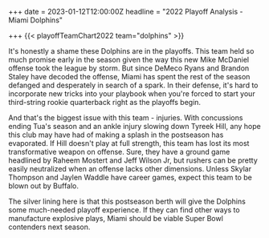 +++
date = 2023-01-12T12:00:00Z
headline = "2022 Playoff Analysis - Miami Dolphins"

+++
{{< playoffTeamChart2022 team="dolphins" >}}

It's honestly a shame these Dolphins are in the playoffs. This team held so much promise early in the season given the way this new Mike McDaniel offense took the league by storm. But since DeMeco Ryans and Brandon Staley have decoded the offense, Miami has spent the rest of the season defanged and desperately in search of a spark. In their defense, it's hard to incorporate new tricks into your playbook when you're forced to start your third-string rookie quarterback right as the playoffs begin.

And that's the biggest issue with this team - injuries. With concussions ending Tua's season and an ankle injury slowing down Tyreek Hill, any hope this club may have had of making a splash in the postseason has evaporated. If Hill doesn't play at full strength, this team has lost its most transformative weapon on offense. Sure, they have a ground game headlined by Raheem Mostert and Jeff Wilson Jr, but rushers can be pretty easily neutralized when an offense lacks other dimensions. Unless Skylar Thompson and Jaylen Waddle have career games, expect this team to be blown out by Buffalo.

The silver lining here is that this postseason berth will give the Dolphins some much-needed playoff experience. If they can find other ways to manufacture explosive plays, Miami should be viable Super Bowl contenders next season.